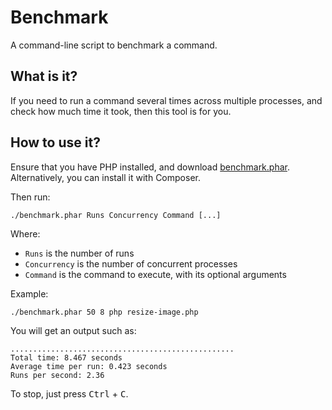 # Benchmark

A command-line script to benchmark a command.

## What is it?

If you need to run a command several times across multiple processes, and check how much time it took, then this tool is for you.

## How to use it?

Ensure that you have PHP installed, and download [benchmark.phar](https://github.com/BenMorel/benchmark/blob/master/bin/benchmark.phar?raw=true).
Alternatively, you can install it with Composer.

Then run:

    ./benchmark.phar Runs Concurrency Command [...]

Where:

- `Runs` is the number of runs
- `Concurrency` is the number of concurrent processes
- `Command` is the command to execute, with its optional arguments

Example:

    ./benchmark.phar 50 8 php resize-image.php

You will get an output such as:

    ..................................................
    Total time: 8.467 seconds
    Average time per run: 0.423 seconds
    Runs per second: 2.36

To stop, just press <kbd>Ctrl</kbd> + <kbd>C</kbd>.
